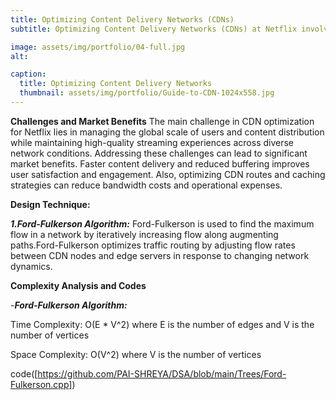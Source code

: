 ```yaml
---
title: Optimizing Content Delivery Networks (CDNs)
subtitle: Optimizing Content Delivery Networks (CDNs) at Netflix involves enhancing the distribution and delivery of video content to users worldwide. CDNs are important infrastructure components that ensure fast, reliable and efficient delivery of streaming media by minimizing latency and improving data transfer speeds.

image: assets/img/portfolio/04-full.jpg
alt: 

caption:
  title: Optimizing Content Delivery Networks
  thumbnail: assets/img/portfolio/Guide-to-CDN-1024x558.jpg
---
```

**Challenges and Market Benefits**
The main challenge in CDN optimization for Netflix lies in managing the global scale of users and content distribution while maintaining high-quality streaming experiences across diverse network conditions. Addressing these challenges can lead to significant market benefits. Faster content delivery and reduced buffering improves user satisfaction and engagement. Also, optimizing CDN routes and caching strategies can reduce bandwidth costs and operational expenses.

**Design Technique:**

**_1.Ford-Fulkerson Algorithm:_**
Ford-Fulkerson is used to find the maximum flow in a network by iteratively increasing flow along augmenting paths.Ford-Fulkerson optimizes traffic routing by adjusting flow rates between CDN nodes and edge servers in response to changing network dynamics.



**Complexity Analysis and Codes**

-_**Ford-Fulkerson Algorithm:**_

Time Complexity: O(E * V^2) where E is the number of edges and V is the number of vertices

Space Complexity: O(V^2) where V is the number of vertices

code([https://github.com/PAI-SHREYA/DSA/blob/main/Trees/Ford-Fulkerson.cpp])


